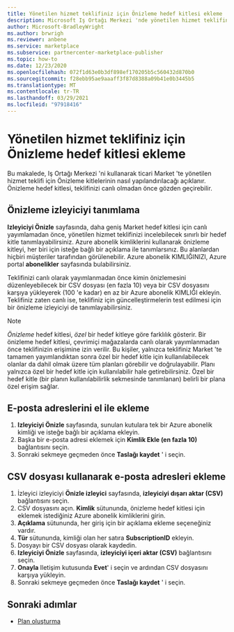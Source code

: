 ```yaml
---
title: Yönetilen hizmet teklifiniz için Önizleme hedef kitlesi ekleme
description: Microsoft Iş Ortağı Merkezi 'nde yönetilen hizmet teklifiniz için Önizleme izleyiciyi nasıl ekleyeceğinizi öğrenin.
author: Microsoft-BradleyWright
ms.author: brwrigh
ms.reviewer: anbene
ms.service: marketplace
ms.subservice: partnercenter-marketplace-publisher
ms.topic: how-to
ms.date: 12/23/2020
ms.openlocfilehash: 072f1d63e0b3df898ef170205b5c560432d870b0
ms.sourcegitcommit: f28ebb95ae9aaaff3f87d8388a09b41e0b3445b5
ms.translationtype: MT
ms.contentlocale: tr-TR
ms.lasthandoff: 03/29/2021
ms.locfileid: "97918416"
---
```

# <a name="how-to-add-a-preview-audience-for-your-managed-service-offer"></a>Yönetilen hizmet teklifiniz için Önizleme hedef kitlesi ekleme

Bu makalede, Iş Ortağı Merkezi 'ni kullanarak ticari Market 'te yönetilen hizmet teklifi için Önizleme kitlelerinin nasıl yapılandırılacağı açıklanır. Önizleme hedef kitlesi, teklifinizi canlı olmadan önce gözden geçirebilir.

## <a name="define-a-preview-audience"></a>Önizleme izleyiciyi tanımlama

**Izleyiciyi Önizle** sayfasında, daha geniş Market hedef kitlesi için canlı yayımlamadan önce, yönetilen hizmet teklifinizi incelebilecek sınırlı bir hedef kitle tanımlayabilirsiniz. Azure abonelik kimliklerini kullanarak önizleme kitleyi, her biri için isteğe bağlı bir açıklama ile tanımlarsınız. Bu alanlardan hiçbiri müşteriler tarafından görülenebilir. Azure abonelik KIMLIĞINIZI, Azure portal **abonelikler** sayfasında bulabilirsiniz.

Teklifinizi canlı olarak yayımlanmadan önce kimin önizlemesini düzenleyebilecek bir CSV dosyası (en fazla 10) veya bir CSV dosyasını karşıya yükleyerek (100 'e kadar) en az bir Azure abonelik KIMLIĞI ekleyin. Teklifiniz zaten canlı ise, teklifiniz için güncelleştirmelerin test edilmesi için bir önizleme izleyiciyi de tanımlayabilirsiniz.

> [!NOTE]
> *Önizleme* hedef kitlesi, *özel* bir hedef kitleye göre farklılık gösterir. Bir önizleme hedef kitlesi, çevrimiçi mağazalarda canlı olarak yayımlanmadan önce teklifinizin erişimine izin verilir. Bu kişiler, yalnızca teklifiniz Market 'te tamamen yayımlandıktan sonra özel bir hedef kitle için kullanılabilecek olanlar da dahil olmak üzere tüm planları görebilir ve doğrulayabilir. Planı yalnızca özel bir hedef kitle için kullanılabilir hale getirebilirsiniz. Özel bir hedef kitle (bir planın kullanılabilirlik sekmesinde tanımlanan) belirli bir plana özel erişim sağlar.

## <a name="add-email-addresses-manually"></a>E-posta adreslerini el ile ekleme

1. **Izleyiciyi Önizle** sayfasında, sunulan kutulara tek bir Azure abonelik kimliği ve isteğe bağlı bir açıklama ekleyin.
2. Başka bir e-posta adresi eklemek için **Kimlik Ekle (en fazla 10)** bağlantısını seçin.
3. Sonraki sekmeye geçmeden önce **Taslağı kaydet** ' i seçin.

## <a name="add-email-addresses-using-a-csv-file"></a>CSV dosyası kullanarak e-posta adresleri ekleme

1. İzleyici izleyiciyi **Önizle izleyici** sayfasında, **izleyiciyi dışarı aktar (CSV)** bağlantısını seçin.
2. CSV dosyasını açın. **Kimlik** sütununda, önizleme hedef kitlesi için eklemek istediğiniz Azure abonelik kimliklerini girin.
3. **Açıklama** sütununda, her giriş için bir açıklama ekleme seçeneğiniz vardır.
4. **Tür** sütununda, kimliği olan her satıra **SubscriptionID** ekleyin.
5. Dosyayı bir CSV dosyası olarak kaydedin.
6. **Izleyiciyi Önizle** sayfasında, **izleyiciyi içeri aktar (CSV)** bağlantısını seçin.
7. **Onayla** Iletişim kutusunda **Evet**' i seçin ve ardından CSV dosyasını karşıya yükleyin.
8. Sonraki sekmeye geçmeden önce **Taslağı kaydet** ' i seçin.

## <a name="next-steps"></a>Sonraki adımlar

* [Plan oluşturma](create-managed-service-offer-plans.md)
